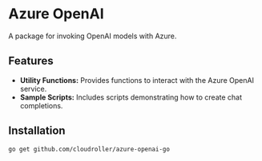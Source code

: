 # Azure OpenAI

A package for invoking OpenAI models with Azure.

## Features

- **Utility Functions:** Provides functions to interact with the Azure OpenAI service.
- **Sample Scripts:** Includes scripts demonstrating how to create chat completions.

## Installation

```bash
go get github.com/cloudroller/azure-openai-go

